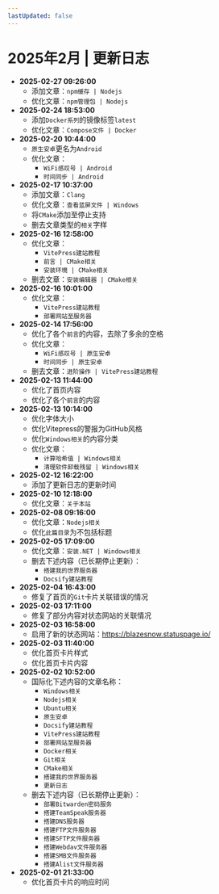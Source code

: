 ```yaml
---
lastUpdated: false
---
```


# 2025年2月 | 更新日志

- **2025-02-27 09:26:00**
  - 添加文章：`npm缓存 | Nodejs`
  - 优化文章：`npm管理包 | Nodejs`
- **2025-02-24 18:53:00**
  - 添加`Docker系列`的镜像标签`latest`
  - 优化文章：`Compose文件 | Docker`
- **2025-02-20 10:44:00**
  - `原生安卓`更名为`Android`
  - 优化文章：
    - `WiFi感叹号 | Android`
    - `时间同步 | Android`
- **2025-02-17 10:37:00**
  - 添加文章：`Clang`
  - 优化文章：`查看蓝屏文件 | Windows`
  - 将`CMake`添加至停止支持
  - 删去文章类型的`相关`字样
- **2025-02-16 12:58:00**
  - 优化文章：
    - `VitePress建站教程`
    - `前言 | CMake相关`
    - `安装环境 | CMake相关`
  - 删去文章：`安装编辑器 | CMake相关`
- **2025-02-16 10:01:00**
  - 优化文章：
    - `VitePress建站教程`
    - `部署网站至服务器`
- **2025-02-14 17:56:00**
  - 优化了各个`前言`的内容，去除了多余的空格
  - 优化文章：
    - `WiFi感叹号 | 原生安卓`
    - `时间同步 | 原生安卓`
  - 删去文章：`进阶操作 | VitePress建站教程`
- **2025-02-13 11:44:00**
  - 优化了首页内容
  - 优化了各个`前言`的内容
- **2025-02-13 10:14:00**
  - 优化字体大小
  - 优化Vitepress的警报为GitHub风格
  - 优化`Windows相关`的内容分类
  - 优化文章：
    - `计算哈希值 | Windows相关`
    - `清理软件卸载残留 | Windows相关`
- **2025-02-12 16:22:00**
  - 添加了更新日志的更新时间
- **2025-02-10 12:18:00**
  - 优化文章：`关于本站`
- **2025-02-08 09:16:00**
  - 优化文章：`Nodejs相关`
  - 优化`此篇目录`为不包括标题
- **2025-02-05 17:09:00**
  - 优化文章：`安装.NET | Windows相关`
  - 删去下述内容（已长期停止更新）：
    - `搭建我的世界服务器`
    - `Docsify建站教程`
- **2025-02-04 16:43:00**
  - 修复了首页的`Git`卡片关联错误的情况
- **2025-02-03 17:11:00**
  - 修复了部分内容对状态网站的关联情况
- **2025-02-03 16:58:00**
  - 启用了新的状态网站：<https://blazesnow.statuspage.io/>
- **2025-02-03 11:40:00**
  - 优化首页卡片样式
  - 优化首页卡片内容
- **2025-02-02 10:52:00**
  - 国际化下述内容的文章名称：
    - `Windows相关`
    - `Nodejs相关`
    - `Ubuntu相关`
    - `原生安卓`
    - `Docsify建站教程`
    - `VitePress建站教程`
    - `部署网站至服务器`
    - `Docker相关`
    - `Git相关`
    - `CMake相关`
    - `搭建我的世界服务器`
    - `更新日志`
  - 删去下述内容（已长期停止更新）：
    - `部署Bitwarden密码服务`
    - `搭建TeamSpeak服务器`
    - `搭建DNS服务器`
    - `搭建FTP文件服务器`
    - `搭建SFTP文件服务器`
    - `搭建Webdav文件服务器`
    - `搭建SMB文件服务器`
    - `搭建Alist文件服务器`
- **2025-02-01 21:33:00**
  - 优化首页卡片的响应时间
